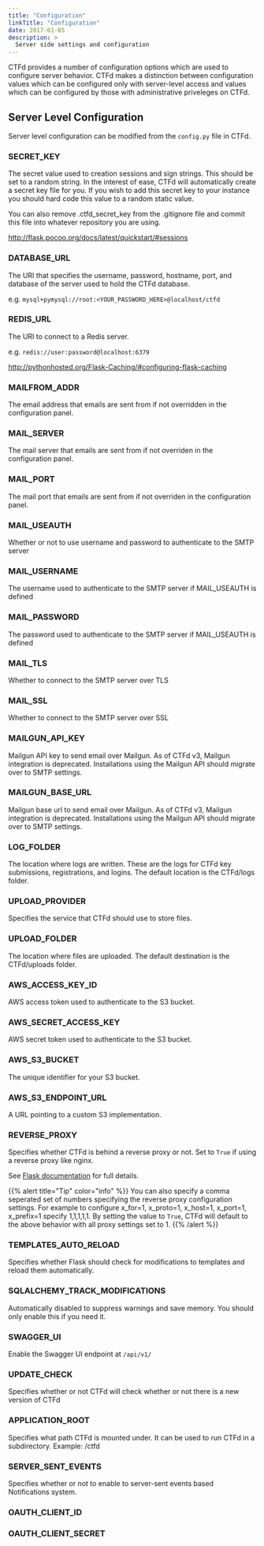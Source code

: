 ```yaml
---
title: "Configuration"
linkTitle: "Configuration"
date: 2017-01-05
description: >
  Server side settings and configuration
---
```


CTFd provides a number of configuration options which are used to
configure server behavior. CTFd makes a distinction between
configuration values which can be configured only with server-level
access and values which can be configured by those with administrative
priveleges on CTFd.

## Server Level Configuration

Server level configuration can be modified from the `config.py` file in
CTFd.

### SECRET_KEY

The secret value used to creation sessions and sign strings. This should
be set to a random string. In the interest of ease, CTFd will
automatically create a secret key file for you. If you wish to add this
secret key to your instance you should hard code this value to a random
static value.

You can also remove .ctfd_secret_key from the .gitignore file and
commit this file into whatever repository you are using.

<http://flask.pocoo.org/docs/latest/quickstart/#sessions>

### DATABASE_URL

The URI that specifies the username, password, hostname, port, and
database of the server used to hold the CTFd database.

e.g. `mysql+pymysql://root:<YOUR_PASSWORD_HERE>@localhost/ctfd`

### REDIS_URL

The URI to connect to a Redis server.

e.g. `redis://user:password@localhost:6379`

<http://pythonhosted.org/Flask-Caching/#configuring-flask-caching>

### MAILFROM_ADDR

The email address that emails are sent from if not overridden in the
configuration panel.

### MAIL_SERVER

The mail server that emails are sent from if not overriden in the
configuration panel.

### MAIL_PORT

The mail port that emails are sent from if not overriden in the
configuration panel.

### MAIL_USEAUTH

Whether or not to use username and password to authenticate to the SMTP
server

### MAIL_USERNAME

The username used to authenticate to the SMTP server if MAIL_USEAUTH is
defined

### MAIL_PASSWORD

The password used to authenticate to the SMTP server if MAIL_USEAUTH is
defined

### MAIL_TLS

Whether to connect to the SMTP server over TLS

### MAIL_SSL

Whether to connect to the SMTP server over SSL

### MAILGUN_API_KEY

Mailgun API key to send email over Mailgun. As of CTFd v3, Mailgun
integration is deprecated. Installations using the Mailgun API should
migrate over to SMTP settings.

### MAILGUN_BASE_URL

Mailgun base url to send email over Mailgun. As of CTFd v3, Mailgun
integration is deprecated. Installations using the Mailgun API should
migrate over to SMTP settings.

### LOG_FOLDER

The location where logs are written. These are the logs for CTFd key
submissions, registrations, and logins. The default location is the
CTFd/logs folder.

### UPLOAD_PROVIDER

Specifies the service that CTFd should use to store files.

### UPLOAD_FOLDER

The location where files are uploaded. The default destination is the
CTFd/uploads folder.

### AWS_ACCESS_KEY_ID

AWS access token used to authenticate to the S3 bucket.

### AWS_SECRET_ACCESS_KEY

AWS secret token used to authenticate to the S3 bucket.

### AWS_S3_BUCKET

The unique identifier for your S3 bucket.

### AWS_S3_ENDPOINT_URL

A URL pointing to a custom S3 implementation.

### REVERSE_PROXY

Specifies whether CTFd is behind a reverse proxy or not. Set to `True`
if using a reverse proxy like nginx.

See [Flask
documentation](https://werkzeug.palletsprojects.com/en/0.15.x/middleware/proxy_fix/#werkzeug.middleware.proxy_fix.ProxyFix.)
for full details.

{{% alert title="Tip" color="info" %}}
You can also specify a comma seperated set of numbers specifying the
reverse proxy configuration settings. For example to configure
x_for=1, x_proto=1, x_host=1, x_port=1, x_prefix=1 specify
1,1,1,1,1. By setting the value to `True`, CTFd will default to the
above behavior with all proxy settings set to 1.
{{% /alert %}}

### TEMPLATES_AUTO_RELOAD

Specifies whether Flask should check for modifications to templates and
reload them automatically.

### SQLALCHEMY_TRACK_MODIFICATIONS

Automatically disabled to suppress warnings and save memory. You should
only enable this if you need it.

### SWAGGER_UI

Enable the Swagger UI endpoint at `/api/v1/`

### UPDATE_CHECK

Specifies whether or not CTFd will check whether or not there is a new
version of CTFd

### APPLICATION_ROOT

Specifies what path CTFd is mounted under. It can be used to run CTFd in
a subdirectory. Example: /ctfd

### SERVER_SENT_EVENTS

Specifies whether or not to enable to server-sent events based
Notifications system.

### OAUTH_CLIENT_ID

### OAUTH_CLIENT_SECRET

